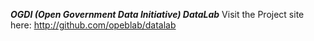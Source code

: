 ***OGDI (Open Government Data Initiative) DataLab***
Visit the Project site here: http://github.com/opeblab/datalab 

